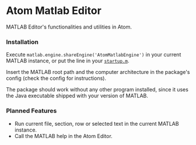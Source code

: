 # Atom Matlab Editor
MATLAB Editor's functionalities and utilities in Atom.

### Installation
Execute `matlab.engine.shareEngine('AtomMatlabEngine')` in your current MATLAB instance, or put the line in your [`startup.m`](https://it.mathworks.com/help/matlab/matlab_env/startup-options.html#brlkmbe-1).

Insert the MATLAB root path and the computer architecture in the package's config (check the config for instructions).

The package should work without any other program installed, since it uses the Java executable shipped with your version of MATLAB.

### Planned Features
- Run current file, section, row or selected text in the current MATLAB instance.
- Call the MATLAB help in the Atom Editor.
